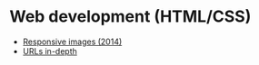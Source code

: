 # Web development (HTML/CSS)

- [Responsive images (2014)](http://alistapart.com/article/responsive-images-in-practice)
- [URLs in-depth](http://www.skorks.com/2010/05/what-every-developer-should-know-about-urls/)
